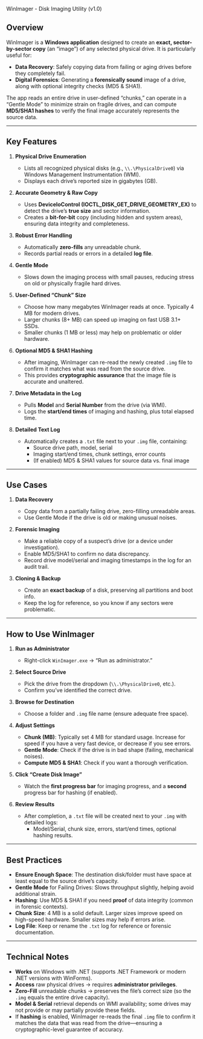 WinImager - Disk Imaging Utility (v1.0)

## Overview

WinImager is a **Windows application** designed to create an **exact, sector-by-sector copy** (an “image”) of any selected physical drive. It is particularly useful for:

- **Data Recovery**: Safely copying data from failing or aging drives before they completely fail.  
- **Digital Forensics**: Generating a **forensically sound** image of a drive, along with optional integrity checks (MD5 & SHA1).

The app reads an entire drive in user-defined “chunks,” can operate in a “Gentle Mode” to minimize strain on fragile drives, and can compute **MD5/SHA1 hashes** to verify the final image accurately represents the source data.

---

## Key Features

1. **Physical Drive Enumeration**  
   - Lists all recognized physical disks (e.g., `\\.\PhysicalDrive0`) via Windows Management Instrumentation (WMI).  
   - Displays each drive’s reported size in gigabytes (GB).

2. **Accurate Geometry & Raw Copy**  
   - Uses **DeviceIoControl (IOCTL_DISK_GET_DRIVE_GEOMETRY_EX)** to detect the drive’s **true size** and sector information.  
   - Creates a **bit-for-bit** copy (including hidden and system areas), ensuring data integrity and completeness.

3. **Robust Error Handling**  
   - Automatically **zero-fills** any unreadable chunk.  
   - Records partial reads or errors in a detailed **log file**.

4. **Gentle Mode**  
   - Slows down the imaging process with small pauses, reducing stress on old or physically fragile hard drives.

5. **User-Defined “Chunk” Size**  
   - Choose how many megabytes WinImager reads at once. Typically 4 MB for modern drives.  
   - Larger chunks (8+ MB) can speed up imaging on fast USB 3.1+ SSDs.  
   - Smaller chunks (1 MB or less) may help on problematic or older hardware.

6. **Optional MD5 & SHA1 Hashing**  
   - After imaging, WinImager can re-read the newly created `.img` file to confirm it matches what was read from the source drive.  
   - This provides **cryptographic assurance** that the image file is accurate and unaltered.

7. **Drive Metadata in the Log**  
   - Pulls **Model** and **Serial Number** from the drive (via WMI).  
   - Logs the **start/end times** of imaging and hashing, plus total elapsed time.

8. **Detailed Text Log**  
   - Automatically creates a `.txt` file next to your `.img` file, containing:  
     - Source drive path, model, serial  
     - Imaging start/end times, chunk settings, error counts  
     - (If enabled) MD5 & SHA1 values for source data vs. final image

---

## Use Cases

1. **Data Recovery**  
   - Copy data from a partially failing drive, zero-filling unreadable areas.  
   - Use Gentle Mode if the drive is old or making unusual noises.

2. **Forensic Imaging**  
   - Make a reliable copy of a suspect’s drive (or a device under investigation).  
   - Enable MD5/SHA1 to confirm no data discrepancy.  
   - Record drive model/serial and imaging timestamps in the log for an audit trail.

3. **Cloning & Backup**  
   - Create an **exact backup** of a disk, preserving all partitions and boot info.  
   - Keep the log for reference, so you know if any sectors were problematic.

---

## How to Use WinImager

1. **Run as Administrator**  
   - Right-click `WinImager.exe` → “Run as administrator.”  

2. **Select Source Drive**  
   - Pick the drive from the dropdown (`\\.\PhysicalDrive0`, etc.).  
   - Confirm you’ve identified the correct drive.

3. **Browse for Destination**  
   - Choose a folder and `.img` file name (ensure adequate free space).

4. **Adjust Settings**  
   - **Chunk (MB)**: Typically set 4 MB for standard usage. Increase for speed if you have a very fast device, or decrease if you see errors.  
   - **Gentle Mode**: Check if the drive is in bad shape (failing, mechanical noises).  
   - **Compute MD5 & SHA1**: Check if you want a thorough verification.

5. **Click “Create Disk Image”**  
   - Watch the **first progress bar** for imaging progress, and a **second** progress bar for hashing (if enabled).  

6. **Review Results**  
   - After completion, a `.txt` file will be created next to your `.img` with detailed logs:  
     - Model/Serial, chunk size, errors, start/end times, optional hashing results.

---

## Best Practices

- **Ensure Enough Space**: The destination disk/folder must have space at least equal to the source drive’s capacity.  
- **Gentle Mode** for Failing Drives: Slows throughput slightly, helping avoid additional strain.  
- **Hashing**: Use MD5 & SHA1 if you need **proof** of data integrity (common in forensic contexts).  
- **Chunk Size**: 4 MB is a solid default. Larger sizes improve speed on high-speed hardware. Smaller sizes may help if errors arise.  
- **Log File**: Keep or rename the `.txt` log for reference or forensic documentation.

---

## Technical Notes

- **Works** on Windows with .NET (supports .NET Framework or modern .NET versions with WinForms).  
- **Access** raw physical drives → requires **administrator privileges**.  
- **Zero-Fill** unreadable chunks → preserves the file’s correct size (so the `.img` equals the entire drive capacity).  
- **Model & Serial** retrieval depends on WMI availability; some drives may not provide or may partially provide these fields.  
- If **hashing** is enabled, WinImager re-reads the final `.img` file to confirm it matches the data that was read from the drive—ensuring a cryptographic-level guarantee of accuracy.

